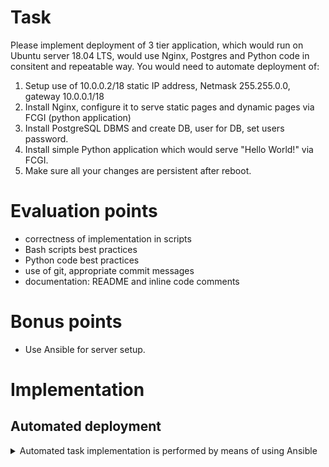 # Task
Please implement deployment of 3 tier application, which would run on Ubuntu server 18.04 LTS, would use Nginx, Postgres and Python code in consitent and repeatable way. You would need to automate deployment of:
1. Setup use of 10.0.0.2/18 static IP address, Netmask 255.255.0.0, gateway 10.0.0.1/18
2. Install Nginx, configure it to serve static pages and dynamic pages via FCGI (python application)
3. Install PostgreSQL DBMS and create DB, user for DB, set users password.
4. Install simple Python application which would serve "Hello World!" via FCGI.
5. Make sure all your changes are persistent after reboot.

# Evaluation points
* correctness of implementation in scripts
* Bash scripts best practices
* Python code best practices
* use of git, appropriate commit messages
* documentation: README and inline code comments
# Bonus points
* Use Ansible for server setup.

# Implementation
## Automated deployment
<details>
  <summary>Automated task implementation is performed by means of using Ansible</summary>
as shown below:
```
$ ansible-playbook -v playbook.yml
Using /home/ubuntu/.ansible.cfg as config file

PLAY [target_group] ********************************************************************************

TASK [make sure APT DB is up-to-date] **************************************************************
...
changed: [1.2.3.4] => {"ansible_facts": {"discovered_interpreter_python": "/usr/bin/python3"}, "cache_update_time": 1568045341, "cache_updated": true, "changed": true}

TASK [install nginx] *******************************************************************************
ok: [1.2.3.4] => {"changed": false, "enabled": true, "name": "nginx", "state": "started", ...

TASK [upload nginx config] *************************************************************************
changed: [1.2.3.4] => {"changed": true, "checksum": "23fc2dfb5f9bd61d1782a5e528d8bf162dd5ea36", "dest": "/etc/nginx/sites-available/default", "gid": 0, "group": "root", "md5sum": "c97266038ac920f43212e5284a0b5152", "mode": "0644", "owner": "root", "size": 481, "src": "/home/ubuntu/.ansible/tmp/ansible-tmp-1568045356.14-82845152666069/source", "state": "file", "uid": 0}

TASK [upload hello-world app code] *****************************************************************
changed: [1.2.3.4] => {"changed": true, "checksum": "8470b848120d476f56a39a22d2eae7839dd8233c", "dest": "/var/www/html/hello.py", "gid": 0, "group": "root", "md5sum": "4353284cba16776d79af7e3a69867fe0", "mode": "0755", "owner": "root", "size": 421, "src": "/home/ubuntu/.ansible/tmp/ansible-tmp-1568045357.42-54131129288573/source", "state": "file", "uid": 0}

TASK [install python3-pip to install required Python module(s)] ************************************
changed: [1.2.3.4] => {"cache_update_time": 1568045341, "cache_updated": false, "changed": true, "stderr": "", "stderr_lines": [], "stdout": "Reading package lists...

TASK [install Python flup module for hello-world app] **********************************************
changed: [1.2.3.4] => {"changed": true, "cmd": ["pip3", "install", "flup"], "delta": "0:00:01.504129", "end": "2019-09-09 16:09:56.878618", "rc": 0, "start": "2019-09-09 16:09:55.374489", "stderr": "", "stderr_lines": [], "stdout": "Collecting flup\n  Downloading https://files.pythonhosted.org/packages/88/e5/17bcf4431e811ffaec213feea7609a6f003084006d2e210f53cee09095d9/flup-1.0.3-py3-none-any.whl (74kB)\nInstalling collected packages: flup\nSuccessfully installed flup-1.0.3", "stdout_lines": ["Collecting flup", "  Downloading https://files.pythonhosted.org/packages/88/e5/17bcf4431e811ffaec213feea7609a6f003084006d2e210f53cee09095d9/flup-1.0.3-py3-none-any.whl (74kB)", "Installing collected packages: flup", "Successfully installed flup-1.0.3"]}

TASK [install supervisor to manage FastCGI socket between nginx and hello-world app] ***************
changed: [1.2.3.4] => {"cache_update_time": 1568045341, "cache_updated": false, "changed": true, "stderr": "", "stderr_lines": [], "stdout": "Reading package lists...

TASK [enable and start supervisor] *****************************************************************
ok: [1.2.3.4] => {"changed": false, "enabled": true, "name": "supervisor", "state": "started", ...

TASK [upload supervisor config file for managing FastCGI socket] ***********************************
changed: [1.2.3.4] => {"changed": true, "checksum": "6c692a9be45e99d8468e7061022deca54b1dfad2", "dest": "/etc/supervisor/conf.d/hello-fcgi.conf", "gid": 0, "group": "root", "md5sum": "a1cd419c052da3561c905bae6e543d68", "mode": "0644", "owner": "root", "size": 134, "src": "/home/ubuntu/.ansible/tmp/ansible-tmp-1568045668.61-142918330755432/source", "state": "file", "uid": 0}

TASK [reload supervisor for it to handle the new config] *******************************************
changed: [1.2.3.4] => {"changed": true, "name": "supervisor", "state": "started", ...

TASK [install postgres_* modules dependencies] *****************************************************
changed: [1.2.3.4] => {"cache_update_time": 1568045341, "cache_updated": false, "changed": true, "stderr": "", "stderr_lines": [], "stdout": "Reading package lists...

TASK [install Postgres SQL RDBMS] ******************************************************************
changed: [1.2.3.4] => {"cache_update_time": 1568045341, "cache_updated": false, "changed": true, "stderr": "", "stderr_lines": [], "stdout": "Reading package lists...

TASK [create a sample Postgres DB] *****************************************************************
changed: [1.2.3.4] => {"changed": true, "db": "noctaskdb"}

TASK [сreate a sample Postgres user] ***************************************************************
changed: [1.2.3.4] => {"changed": true, "queries": ["CREATE USER \"noc\" WITH ENCRYPTED PASSWORD %(password)s "], "user": "noc"}

TASK [GRANT ALL PRIVILEGES ON DATABASE noctaskdb TO noc] *******************************************
changed: [1.2.3.4] => {"changed": true, "queries": ["GRANT ALL ON database \"noctaskdb\" TO \"noc\";\nREVOKE GRANT OPTION FOR ALL ON database \"noctaskdb\" FROM \"noc\";"]}

PLAY RECAP *************************************************************************************************************
1.2.3.4              : ok=16   changed=6    unreachable=0    failed=0    skipped=0    rescued=0    ignored=0
```

</details>
## Manual task implementation steps
* configure networking:
The IP configuration is stored in `/etc/netplan/50-cloud-init.yaml`.
* apply network configuration:
```
$ sudo netplan --debug try
$ sudo netplan --debug apply
```
* install nginx and configure:
```
$ sudo apt-get update
$ sudo apt-get install -y nginx
$ sudo systemctl enable nginx.service
$ sudo systemctl start nginx.service
$ sudo nano /etc/nginx/sites-available/default
```
* deploy hello-world app and its dependencies:
```
$ sudo nano /var/www/html/hello.py
$ sudo apt install -y python3-pip
# pip3 install flup
$ sudo chmod +x /var/www/html/hello.py
```
* install supervisor to manage FastCGI socket: 
```
$ sudo apt install -y supervisor
$ sudo systemctl enable supervisor.service
$ sudo systemctl start supervisor.service
$ sudo nano /etc/supervisor/conf.d/hello-fcgi.conf
$ sudo systemctl reload supervisor.service
```
* install PostgreSQL:
```
$ sudo apt install -y postgresql
```
* create DB, user(s) and setup access:
```
$ sudo -u postgres psql

postgres=# CREATE DATABASE noctaskdb;
postgres=# CREATE USER noc WITH ENCRYPTED PASSWORD 'kQTVFqpFuqo';
postgres=# GRANT ALL PRIVILEGES ON DATABASE noctaskdb TO noc;
```
* test access to Postgres DB under the new user
```
$ psql -h 127.0.0.1 -p 5432 -U noc -W noctaskdb
```